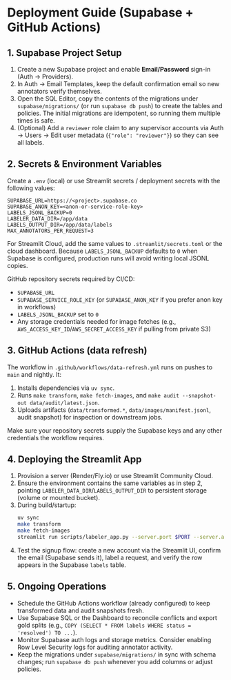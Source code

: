 # Deployment Guide (Supabase + GitHub Actions)

## 1. Supabase Project Setup
1. Create a new Supabase project and enable **Email/Password** sign-in (Auth → Providers).
2. In Auth → Email Templates, keep the default confirmation email so new annotators verify themselves.
3. Open the SQL Editor, copy the contents of the migrations under `supabase/migrations/` (or run `supabase db push`) to create the tables and policies. The initial migrations are idempotent, so running them multiple times is safe.
4. (Optional) Add a `reviewer` role claim to any supervisor accounts via Auth → Users → Edit user metadata (`{"role": "reviewer"}`) so they can see all labels.

## 2. Secrets & Environment Variables
Create a `.env` (local) or use Streamlit secrets / deployment secrets with the following values:

```
SUPABASE_URL=https://<project>.supabase.co
SUPABASE_ANON_KEY=<anon-or-service-role-key>
LABELS_JSONL_BACKUP=0
LABELER_DATA_DIR=/app/data
LABELS_OUTPUT_DIR=/app/data/labels
MAX_ANNOTATORS_PER_REQUEST=3
```

For Streamlit Cloud, add the same values to `.streamlit/secrets.toml` or the cloud dashboard. Because `LABELS_JSONL_BACKUP` defaults to `0` when Supabase is configured, production runs will avoid writing local JSONL copies.

GitHub repository secrets required by CI/CD:
- `SUPABASE_URL`
- `SUPABASE_SERVICE_ROLE_KEY` (or `SUPABASE_ANON_KEY` if you prefer anon key in workflows)
- `LABELS_JSONL_BACKUP` set to `0`
- Any storage credentials needed for image fetches (e.g., `AWS_ACCESS_KEY_ID`/`AWS_SECRET_ACCESS_KEY` if pulling from private S3)

## 3. GitHub Actions (data refresh)
The workflow in `.github/workflows/data-refresh.yml` runs on pushes to `main` and nightly. It:
1. Installs dependencies via `uv sync`.
2. Runs `make transform`, `make fetch-images`, and `make audit --snapshot-out data/audit/latest.json`.
3. Uploads artifacts (`data/transformed.*`, `data/images/manifest.jsonl`, audit snapshot) for inspection or downstream jobs.

Make sure your repository secrets supply the Supabase keys and any other credentials the workflow requires.

## 4. Deploying the Streamlit App
1. Provision a server (Render/Fly.io) or use Streamlit Community Cloud.
2. Ensure the environment contains the same variables as in step 2, pointing `LABELER_DATA_DIR`/`LABELS_OUTPUT_DIR` to persistent storage (volume or mounted bucket).
3. During build/startup:
   ```bash
   uv sync
   make transform
   make fetch-images
   streamlit run scripts/labeler_app.py --server.port $PORT --server.address 0.0.0.0
   ```
4. Test the signup flow: create a new account via the Streamlit UI, confirm the email (Supabase sends it), label a request, and verify the row appears in the Supabase `labels` table.

## 5. Ongoing Operations
- Schedule the GitHub Actions workflow (already configured) to keep transformed data and audit snapshots fresh.
- Use Supabase SQL or the Dashboard to reconcile conflicts and export gold splits (e.g., `COPY (SELECT * FROM labels WHERE status = 'resolved') TO ...`).
- Monitor Supabase auth logs and storage metrics. Consider enabling Row Level Security logs for auditing annotator activity.
- Keep the migrations under `supabase/migrations/` in sync with schema changes; run `supabase db push` whenever you add columns or adjust policies.
